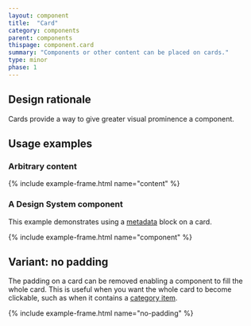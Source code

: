 ```yaml
---
layout: component
title:  "Card"
category: components
parent: components
thispage: component.card
summary: "Components or other content can be placed on cards."
type: minor
phase: 1
---
```


## Design rationale

Cards provide a way to give greater visual prominence a component.

## Usage examples

### Arbitrary content

{% include example-frame.html name="content" %}

### A Design System component

This example demonstrates using a [metadata](/components/metadata) block on a card.

{% include example-frame.html name="component" %}


## Variant: no padding

The padding on a card can be removed enabling a component to fill the whole card. This is useful when you want the whole card to become clickable, such as when it contains a [category item](/components/category-item).

{% include example-frame.html name="no-padding" %}
